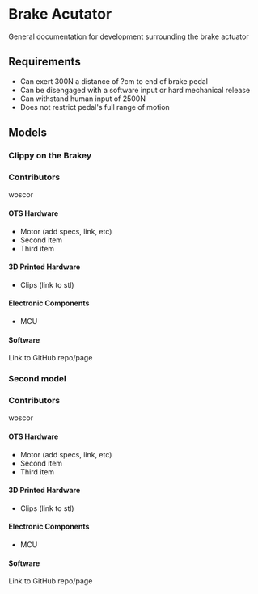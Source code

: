 # Brake Acutator
General documentation for development surrounding the brake actuator

## Requirements
- Can exert 300N a distance of ?cm to end of brake pedal
- Can be disengaged with a software input or hard mechanical release
- Can withstand human input of 2500N
- Does not restrict pedal's full range of motion


## Models

### Clippy on the Brakey

### Contributors
woscor

#### OTS Hardware

- Motor (add specs, link, etc)
- Second item
- Third item

#### 3D Printed Hardware

- Clips (link to stl)


#### Electronic Components

- MCU

#### Software

Link to GitHub repo/page


### Second model 

### Contributors
woscor

#### OTS Hardware

- Motor (add specs, link, etc)
- Second item
- Third item

#### 3D Printed Hardware

- Clips (link to stl) 


#### Electronic Components

- MCU

#### Software

Link to GitHub repo/page
